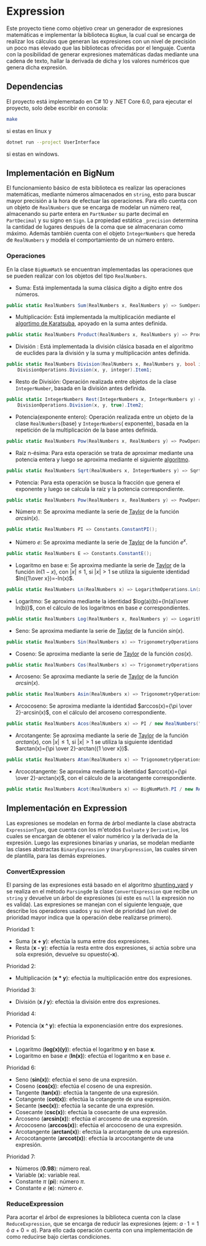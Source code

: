# Expression

Este proyecto tiene como objetivo crear un generador de expresiones matemáticas e implementar la
biblioteca `BigNum`, la cual cual se encarga de realizar los cálculos que generan las expresiones con un nivel de
precisión un poco mas elevado que las bibliotecas ofrecidas por el lenguaje. Cuenta con la posibilidad de generar
expresiones matemáticas dadas mediante una cadena de texto, hallar la derivada de dicha y los valores numéricos que
genera dicha expresión.

## Dependencias

El proyecto está implementado en C# 10 y .NET Core 6.0, para ejecutar el proyecto, solo debe escribir en consola:

```bash
make
```

si estas en linux y

```bash
dotnet run --project UserInterface
```

si estas en windows.

## Implementación en BigNum

El funcionamiento básico de esta biblioteca es realizar las operaciones matemáticas, mediante números almacenados
en `string`, esto para buscar mayor precisión a la hora de efectuar las operaciones. Para ello cuenta con un objeto
de `RealNumbers` que se encarga de modelar un número real, almacenando su parte entera en `PartNumber` su parte decimal
en `PartDecimal` y su signo en `Sign`. La propiedad estática `_precision` determina la cantidad de lugares después de la
coma que se almacenaran como máximo. Además también cuenta con el objeto `IntegerNumbers` que hereda de `RealNumbers` y
modela el comportamiento de un número entero.

### Operaciones

En la clase `BigNumMath` se encuentran implementadas las operaciones que se pueden realizar con los objetos del
tipo `RealNumbers`.

- Suma: Está implementada la suma clásica dígito a dígito entre dos números.

```csharp
public static RealNumbers Sum(RealNumbers x, RealNumbers y) => SumOperations.Sum(x, y);
```

- Multiplicación: Está implementada la multiplicación mediante
  el <a href="https://es.wikipedia.org/wiki/Algoritmo_de_Karatsuba#:~:text=El%20paso%20b%C3%A1sico%20del%20algoritmo,sumas%20y%20desplazamientos%20de%20d%C3%ADgitos.">
  algortimo de Karatsuba</a>, apoyado en la suma antes definida.

```csharp
public static RealNumbers Product(RealNumbers x, RealNumbers y) => ProductOperations.Product(x, y);
```

- División : Está implementada la división clásica basada en el algoritmo de euclides para la división y la suma y
  multiplicación antes definida.

```csharp
public static RealNumbers Division(RealNumbers x, RealNumbers y, bool integer = false) =>
    DivisionOperations.Division(x, y, integer).Item1;
```

- Resto de División: Operación realizada entre objetos de la clase `IntegerNumber`, basada en la división antes
  definida.

```csharp
public static IntegerNumbers Rest(IntegerNumbers x, IntegerNumbers y) =>
    DivisionOperations.Division(x, y, true).Item2;
```

- Potencia(exponente entero): Operación realizada entre un objeto de la clase `RealNumbers`(base) y `IntegerNumbers`(
  exponente), basada en la repetición de la multiplicación de la base antes definida.

```csharp
public static RealNumbers Pow(RealNumbers x, RealNumbers y) => PowOperations.Pow(x, y);
```

- Raíz n-ésima: Para esta operación se trata de aproximar mediante una potencia entera y luego se aproxima mediante el
  siguiente <a href="https://es.frwiki.wiki/wiki/Algorithme_de_calcul_de_la_racine_n-i%C3%A8me">algoritmo</a>.

```csharp
public static RealNumbers Sqrt(RealNumbers x, IntegerNumbers y) => SqrtOperations.Sqrt(x, y);
```

- Potencia: Para esta operación se busca la fracción que genera el exponente y luego se calcula la raíz y la potencia
  correspondiente.

```csharp
public static RealNumbers Pow(RealNumbers x, RealNumbers y) => PowOperations.Pow(x, y);
```

- Número $\pi$: Se aproxima mediante la serie de <a href="https://es.wikipedia.org/wiki/Serie_de_Taylor">Taylor</a> de
  la función $arcsin(x)$.

```csharp
public static RealNumbers PI => Constants.ConstantPI();
```

- Número $e$: Se aproxima mediante la serie de <a href="https://es.wikipedia.org/wiki/Serie_de_Taylor">Taylor</a> de la
  función $e^x$.

```csharp
public static RealNumbers E => Constants.ConstantE();
```

- Logaritmo en base e: Se aproxima mediante la serie de <a href="https://es.wikipedia.org/wiki/Serie_de_Taylor">
  Taylor</a> de la
  función $ln(1-x)$, con $|x| \leq 1$, si $|x| > 1$ se utiliza la siguiente identidad $ln({1\over x})=-ln(x)$.

```csharp
public static RealNumbers Ln(RealNumbers x) => LogarithmOperations.Ln(x);
```

- Logaritmo: Se aproxima mediante la identidad $log(a)(b)={ln(a)\over ln(b)}$, con el cálculo de los logaritmos en base
  $e$ correspondientes.

```csharp
public static RealNumbers Log(RealNumbers x, RealNumbers y) => LogarithmOperations.Log(x, y);
```

- Seno: Se aproxima mediante la serie de <a href="https://es.wikipedia.org/wiki/Serie_de_Taylor">Taylor</a> de la
  función $sin(x)$.

```csharp
public static RealNumbers Sin(RealNumbers x) => TrigonometryOperations.SinCos(x, true);
```

- Coseno: Se aproxima mediante la serie de <a href="https://es.wikipedia.org/wiki/Serie_de_Taylor">Taylor</a> de la
  función $cos(x)$.

```csharp
public static RealNumbers Cos(RealNumbers x) => TrigonometryOperations.SinCos(x, false);
```

- Arcoseno: Se aproxima mediante la serie de <a href="https://es.wikipedia.org/wiki/Serie_de_Taylor">Taylor</a> de la
  función $arcsin(x)$.

```csharp
public static RealNumbers Asin(RealNumbers x) => TrigonometryOperations.Asin(x);
```

- Arcocoseno: Se aproxima mediante la identidad $arccos(x)={\pi \over 2}-arcsin(x)$, con el cálculo del arcoseno
  correspondiente.

```csharp
public static RealNumbers Acos(RealNumbers x) => PI / new RealNumbers("2", "0") - Asin(x);
```

- Arcotangente: Se aproxima mediante la serie de <a href="https://es.wikipedia.org/wiki/Serie_de_Taylor">Taylor</a> de
  la función $arctan(x)$, con $|x| \leq 1$, si $|x| > 1$ se utiliza la siguiente identidad $arctan(x)={\pi \over
  2}-arctan({1 \over x})$.

```csharp
public static RealNumbers Atan(RealNumbers x) => TrigonometryOperations.Atan(x);
```

- Arcocotangente: Se aproxima mediante la identidad $arccot(x)={\pi \over 2}-arctan(x)$, con el cálculo de la
  arcotangente correspondiente.

```csharp
public static RealNumbers Acot(RealNumbers x) => BigNumMath.PI / new RealNumbers("2", "0") - Atan(x);
```

## Implementación en Expression

Las expresiones se modelan en forma de árbol mediante la clase abstracta `ExpressionType`, que cuenta con los
m'etodos `Evaluate` y `Derivative`,
los cuales se encargan de obtener el valor numérico y la derivada de la expresión. Luego las expresiones binarias y
unarias,
se modelan mediante las clases abstractas `BinaryExpression` y `UnaryExpression`, las cuales sirven de plantilla, para
las demás expreiones.

### ConvertExpression

El parsing de las expresiones está basado en el
algoritmo <a href="https://es.wikipedia.org/wiki/Algoritmo_shunting_yard">shunting_yard</a>
y se realiza en el método `Parsing`de la clase `ConvertExpression` que recibe un `string` y devuelve un árbol
de expresiones (si este es `null` la expresión no es valida). Las expresiones se manejan con el siguiente lenguaje,
que describe los operadores usados y su nivel de prioridad (un nivel de prioridad mayor indica que la operación
debe realizarse primero).

Prioridad 1:

- Suma (**x + y**): efectúa la suma entre dos expresiones.
- Resta (**x - y**): efectúa la resta entre dos expresiones, si actúa sobre una sola expresión, devuelve su opuesto(**-x**).

Prioridad 2:

- Multiplicación (**x * y**): efectúa la multiplicación entre dos expresiones.

Prioridad 3:
- División (**x / y**): efectúa la división entre dos expresiones.

Prioridad 4:

- Potencia (**x ^ y**): efectúa la exponenciasión entre dos expresiones.

Prioridad 5:

- Logaritmo (**log(x)(y)**): efectúa el logaritmo **y** en base **x**.
- Logaritmo en base $e$ (**ln(x)**): efectúa el logaritmo **x** en base $e$.

Prioridad 6:

- Seno (**sin(x)**): efectúa el seno de una expresión.
- Coseno (**cos(x)**): efectúa el coseno de una expresión.
- Tangente (**tan(x)**): efectúa la tangente de una expresión.
- Cotangente (**cot(x)**): efectúa la cotangente de una expresión.
- Secante (**sec(x)**): efectúa la secante de una expresión.
- Cosecante (**csc(x)**): efectúa la cosecante de una expresión.
- Arcoseno (**arcsin(x)**): efectúa el arcoseno de una expresión.
- Arcocoseno (**arccos(x)**): efectúa el arcocoseno de una expresión.
- Arcotangente (**arctan(x)**): efectúa la arcotangente de una expresión.
- Arcocotangente (**arccot(x)**): efectúa la arcocotangente de una expresión.

Prioridad 7:

- Números (**0.98**): número real.
- Variable (**x**): variable real.
- Constante $\pi$ (**pi**): número $\pi$.
- Constante $e$ (**e**): número $e$.

### ReduceExpression
Para acortar el árbol de expresiones la biblioteca cuenta con la clase `ReduceExpression`, que se encarga de
reducir las expresiones (ejem: $a\cdot 1=1$ ó $a+0=a$). Para ello cada operación cuenta con una implementación de
como reducirse bajo ciertas condiciones.

